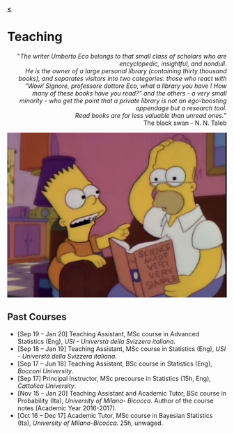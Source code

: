 [**<**](/index)

# Teaching

<div style="text-align: right"> <p>&quot;<em>The writer Umberto Eco belongs to that small class of scholars who are encyclopedic, insightful, and nondull.<br>He is the owner of a large personal library (containing thirty thousand books), and separates visitors into two categories: those who react with “Wow! Signore, professore dottore Eco, what a library you have ! How many of these books have you read?” and the others - a very small minority - who get the point that a private library is not an ego-boosting appendage but a research tool.<br> Read books are far less valuable than unread ones.</em>&quot; <br> The black swan - N. N. Taleb</p>
</div>

<img src="images/smvs.jpg?raw=true"/>


## Past Courses
* [Sep 19 – Jan 20] Teaching Assistant, MSc course in Advanced Statistics (Eng), *USI - Universtà della Svizzera italiana*.
* [Sep 18 – Jan 19] Teaching Assistant, MSc course in Statistics (Eng), *USI - Universtà della Svizzera italiana*.
* [Sep 17 – Jun 18] Teaching Assistant, BSc course in Statistics (Eng), *Bocconi University*.
* [Sep 17] Principal Instructor, MSc precourse in Statistics (15h, Eng), *Cattolica University*.
* [Nov 15 – Jan 20] Teaching Assistant and Academic Tutor, BSc course in Probability (Ita), *University of Milano-
Bicocca*. Author of the course notes (Academic Year 2016-2017).
* [Oct 16 – Dec 17] Academic Tutor, MSc course in Bayesian Statistics (Ita), *University of Milano-Bicocca*.
25h, unwaged.
